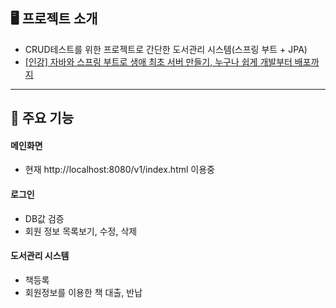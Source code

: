 ## 🖥️ 프로젝트 소개
- CRUD테스트를 위한 프로젝트로 간단한 도서관리 시스템(스프링 부트 + JPA)
- [[인강] 자바와 스프링 부트로 생애 최초 서버 만들기, 누구나 쉽게 개발부터 배포까지](https://www.inflearn.com/course/%EC%9E%90%EB%B0%94-%EC%8A%A4%ED%94%84%EB%A7%81%EB%B6%80%ED%8A%B8-%EC%84%9C%EB%B2%84%EA%B0%9C%EB%B0%9C-%EC%98%AC%EC%9D%B8%EC%9B%90/dashboard)

---- 

## 📌 주요 기능

#### 메인화면
- 현재 http://localhost:8080/v1/index.html 이용중

#### 로그인
- DB값 검증
- 회원 정보 목록보기, 수정, 삭제

#### 도서관리 시스템
- 책등록
- 회원정보를 이용한 책 대출, 반납
